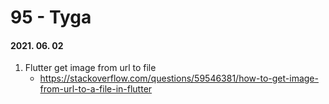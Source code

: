 95 - Tyga
========
#### 2021. 06. 02

1. Flutter get image from url to file
    - <https://stackoverflow.com/questions/59546381/how-to-get-image-from-url-to-a-file-in-flutter>
